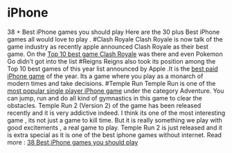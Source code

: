 # iPhone
38 + Best iPhone games you should play
Here are the 30 plus Best iPhone games all would love to play .
#Clash Royale 
Clash Royale is now talk of the game industry as recently apple announced Clash Royale as their best game. On the [Top 10 best game Clash Royale](https://maccablo.com/38-best-iphone-games-you-should-play/) was there and even Pokemon Go didn’t got into the list 
#Reigns
Reigns also took its position among the Top 10 best games of this year list announced by Apple .It is the [best paid iPhone game](https://maccablo.com/38-best-iphone-games-you-should-play/) of the year.  Its a game where you play as a monarch of modern times and take decisions.
#Temple Run
Temple Run is one of the [most popular single player iPhone game](https://maccablo.com/38-best-iphone-games-you-should-play/) under the category Adventure.  You can jump, run and do all kind of gymnastics in this game to clear the obstacles. Temple Run 2 (Version 2) of the game has been released recently and it is very addictive indeed. I think its one of the most interesting game , its not just a game to kill time. But it is really something we play with good excitements , a real game to play. Temple Run 2 is just released and it is extra special as it is one of the best iphone games without internet.
Read more : [38 Best iPhone games you should play](https://maccablo.com/38-best-iphone-games-you-should-play/)
